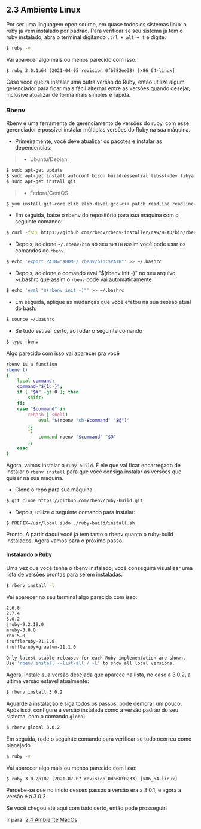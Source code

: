 ## 2.3 Ambiente Linux

Por ser uma linguagem open source, em quase todos os sistemas linux o ruby já vem instalado por padrão. Para verificar se seu sistema já tem o ruby instalado, abra o terminal digitando `ctrl + alt + t` e digite:

```bash
$ ruby -v
```
Vai aparecer algo mais ou menos parecido com isso:
```
$ ruby 3.0.1p64 (2021-04-05 revision 0fb782ee38) [x86_64-linux]
```

Caso você queira instalar uma outra versão do Ruby, então utilize algum gerenciador para ficar mais fácil alternar entre as versões quando desejar, inclusive atualizar de forma mais simples e rápida.

### Rbenv

Rbenv é uma ferramenta de gerenciamento de versões do ruby, com esse gerenciador é possível instalar múltiplas versões do Ruby na sua máquina.

* Primeiramente, você deve atualizar os pacotes e instalar as dependencias:
> * Ubuntu/Debian:
```bash
$ sudo apt-get update
$ sudo apt-get install autoconf bison build-essential libssl-dev libyaml-dev libreadline6-dev zlib1g-dev libncurses5-dev libffi-dev libgdbm3 libgdbm-dev
$ sudo apt-get install git
```

> * Fedora/CentOS
```bash
$ yum install git-core zlib zlib-devel gcc-c++ patch readline readline-devel libyaml-devel libffi-devel openssl-devel make bzip2 autoconf automake libtool bison curl sqlite-devel
```
* Em seguida, baixe o rbenv do repositório para sua máquina com o seguinte comando:
```bash 
$ curl -fsSL https://github.com/rbenv/rbenv-installer/raw/HEAD/bin/rbenv-installer | bash
```
* Depois, adicione `~/.rbenv/bin` ao seu `$PATH` assim você pode usar os comandos do `rbenv`.
```bash
$ echo 'export PATH="$HOME/.rbenv/bin:$PATH"' >> ~/.bashrc
```

* Depois, adicione o comando eval "$(rbenv init -)" no seu arquivo  ~/.bashrc que assim o `rbenv` pode vai automaticamente

```bash
$ echo 'eval "$(rbenv init -)"' >> ~/.bashrc
```

* Em seguida, aplique as mudanças que você efetou na sua sessão atual do bash:
```bash
$ source ~/.bashrc
```

* Se tudo estiver certo, ao rodar o seguinte comando
```bash
$ type rbenv
```

Algo parecido com isso vai aparecer pra você
```bash
rbenv is a function
rbenv ()
{
    local command;
    command="${1:-}";
    if [ "$#" -gt 0 ]; then
        shift;
    fi;
    case "$command" in
        rehash | shell)
            eval "$(rbenv "sh-$command" "$@")"
        ;;
        *)
            command rbenv "$command" "$@"
        ;;
    esac
}
```

Agora, vamos instalar o `ruby-build`. É ele que vai ficar encarregado de instalar o `rbenv install` para que você consiga instalar as versões que quiser na sua máquina.
* Clone o repo para sua máquina
 ```bash
 $ git clone https://github.com/rbenv/ruby-build.git
```

* Depois, utilize o seguinte comando para instalar:
```bash
$ PREFIX=/usr/local sudo ./ruby-build/install.sh
```

Pronto. A partir daqui você já tem tanto o rbenv quanto o ruby-build instalados. Agora vamos para o próximo passo.

#### Instalando o Ruby
Uma vez que você tenha o rbenv instalado, você conseguirá visualizar uma lista de versões prontas para serem instaladas.

```bash
$ rbenv install -l
```

Vai aparecer no seu terminal algo parecido com isso:
```bash
2.6.8
2.7.4
3.0.2
jruby-9.2.19.0
mruby-3.0.0
rbx-5.0
truffleruby-21.1.0
truffleruby+graalvm-21.1.0

Only latest stable releases for each Ruby implementation are shown.
Use 'rbenv install --list-all / -L' to show all local versions.
```

Agora, instale sua versão desejada que aparece na lista, no caso a 3.0.2, a ultima versão estável atualmente:
```bash
$ rbenv install 3.0.2
```

Aguarde a instalação e siga todos os passos, pode demorar um pouco. Após isso, configure a versão instalada como a versão padrão do seu sistema, com o comando `global`
```bash
$ rbenv global 3.0.2
```

Em seguida, rode o seguinte comando para verificar se tudo ocorreu como planejado
```bash
$ ruby -v
```

Vai aparecer algo mais ou menos parecido com isso:
```
$ ruby 3.0.2p107 (2021-07-07 revision 0db68f0233) [x86_64-linux]
```

Percebe-se que no inicio desses passos a versão era a 3.0.1, e agora a versão é a 3.0.2

Se você chegou até aqui com tudo certo, então pode prosseguir!

Ir para: [2.4 Ambiente MacOs](4_Ambiente-macos.md)
